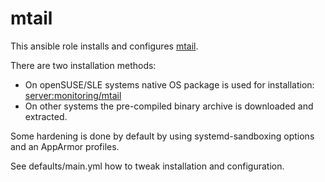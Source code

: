 mtail
=====

This ansible role installs and configures
[mtail](https://github.com/google/mtail).

There are two installation methods:

  * On openSUSE/SLE systems native OS package is used for installation:
    [server:monitoring/mtail](https://build.opensuse.org/package/show/server:monitoring/mtail)
  * On other systems the pre-compiled binary archive is downloaded and extracted.

Some hardening is done by default by using systemd-sandboxing options
and an AppArmor profiles.

See defaults/main.yml how to tweak installation and configuration.
